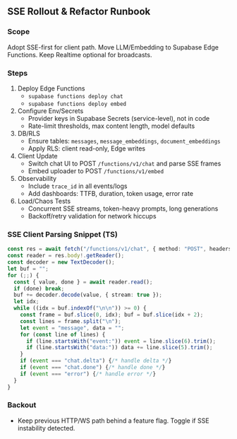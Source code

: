 ## SSE Rollout & Refactor Runbook

### Scope
Adopt SSE-first for client path. Move LLM/Embedding to Supabase Edge Functions. Keep Realtime optional for broadcasts.

### Steps
1) Deploy Edge Functions
   - `supabase functions deploy chat`
   - `supabase functions deploy embed`
2) Configure Env/Secrets
   - Provider keys in Supabase Secrets (service-level), not in code
   - Rate-limit thresholds, max content length, model defaults
3) DB/RLS
   - Ensure tables: `messages`, `message_embeddings`, `document_embeddings`
   - Apply RLS: client read-only, Edge writes
4) Client Update
   - Switch chat UI to POST `/functions/v1/chat` and parse SSE frames
   - Embed uploader to POST `/functions/v1/embed`
5) Observability
   - Include `trace_id` in all events/logs
   - Add dashboards: TTFB, duration, token usage, error rate
6) Load/Chaos Tests
   - Concurrent SSE streams, token-heavy prompts, long generations
   - Backoff/retry validation for network hiccups

### SSE Client Parsing Snippet (TS)
```ts
const res = await fetch("/functions/v1/chat", { method: "POST", headers: { "Content-Type": "application/json", Authorization: `Bearer ${token}` }, body: JSON.stringify({ session_id, content }) });
const reader = res.body!.getReader();
const decoder = new TextDecoder();
let buf = "";
for (;;) {
  const { value, done } = await reader.read();
  if (done) break;
  buf += decoder.decode(value, { stream: true });
  let idx;
  while ((idx = buf.indexOf("\n\n")) >= 0) {
    const frame = buf.slice(0, idx); buf = buf.slice(idx + 2);
    const lines = frame.split("\n");
    let event = "message", data = "";
    for (const line of lines) {
      if (line.startsWith("event:")) event = line.slice(6).trim();
      if (line.startsWith("data:")) data += line.slice(5).trim();
    }
    if (event === "chat.delta") {/* handle delta */}
    if (event === "chat.done") {/* handle done */}
    if (event === "error") {/* handle error */}
  }
}
```

### Backout
- Keep previous HTTP/WS path behind a feature flag. Toggle if SSE instability detected.


